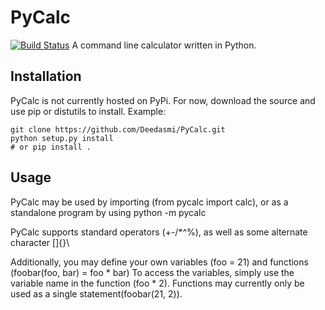 # PyCalc
[![Build Status](https://travis-ci.org/Deedasmi/PyCalc.svg)](https://travis-ci.org/Deedasmi/PyCalc)
A command line calculator written in Python.

## Installation

PyCalc is not currently hosted on PyPi. For now, download the source and use pip or distutils to install.
Example:
```
git clone https://github.com/Deedasmi/PyCalc.git
python setup.py install
# or pip install .
```

## Usage

PyCalc may be used by importing (from pycalc import calc), or as a standalone program by using python -m pycalc

PyCalc supports standard operators (+-/*^%), as well as some alternate character []{}\

Additionally, you may define your own variables (foo = 21) and functions (foobar(foo, bar) = foo * bar)
To access the variables, simply use the variable name in the function (foo * 2).
Functions may currently only be used as a single statement(foobar(21, 2)).